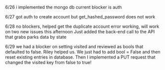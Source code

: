 6/26
i implemented the mongo db
current blocker is auth

6/27
got auth to create account but get_hashed_password does not work

6/28
no blockers, helped get the duplicate account error working, will work on two new issues this afternoon
Just added the back-end call to the API that grabs parks data by state

6/29
we had a blocker on setting visited and reviewed as bools that defaulted to false. Riley helped us. We just had to add bool = False and then reset existing entries in database. Then I implemented a PUT request that changed the visited key from false to true!
